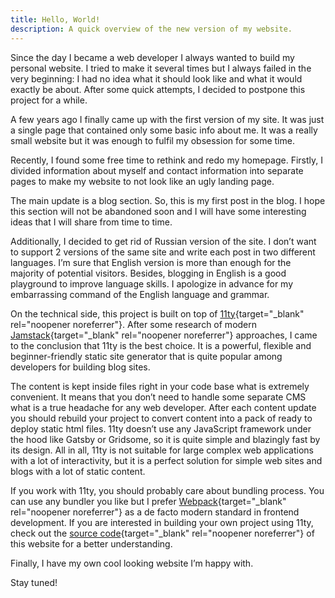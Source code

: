 ```yaml
---
title: Hello, World!
description: A quick overview of the new version of my website.
---
```


Since the day I became a web developer I always wanted to build my personal website. I tried to make it several times but I always failed in the very beginning: I had no idea what it should look like and what it would exactly be about. After some quick attempts, I decided to postpone this project for a while.

A few years ago I finally came up with the first version of my site. It was just a single page that contained only some basic info about me. It was a really small website but it was enough to fulfil my obsession for some time.

Recently, I found some free time to rethink and redo my homepage. Firstly, I divided information about myself and contact information into separate pages to make my website to not look like an ugly landing page.

The main update is a blog section. So, this is my first post in the blog. I hope this section will not be abandoned soon and I will have some interesting ideas that I will share from time to time.

Additionally, I decided to get rid of Russian version of the site. I don’t want to support 2 versions of the same site and write each post in two different languages. I’m sure that English version is more than enough for the majority of potential visitors. Besides, blogging in English is a good playground to improve language skills. I apologize in advance for my embarrassing command of the English language and grammar.

On the technical side, this project is built on top of [11ty](https://www.11ty.dev/){target="\_blank" rel="noopener noreferrer"}. After some research of modern [Jamstack](https://jamstack.org/){target="\_blank" rel="noopener noreferrer"} approaches, I came to the conclusion that 11ty is the best choice. It is a powerful, flexible and beginner-friendly static site generator that is quite popular among developers for building blog sites.

The content is kept inside files right in your code base what is extremely convenient. It means that you don’t need to handle some separate CMS what is a true headache for any web developer. After each content update you should rebuild your project to convert content into a pack of ready to deploy static html files. 11ty doesn’t use any JavaScript framework under the hood like Gatsby or Gridsome, so it is quite simple and blazingly fast by its design. All in all, 11ty is not suitable for large complex web applications with a lot of interactivity, but it is a perfect solution for simple web sites and blogs with a lot of static content.

If you work with 11ty, you should probably care about bundling process. You can use any bundler you like but I prefer [Webpack](https://webpack.js.org/){target="\_blank" rel="noopener noreferrer"} as a de facto modern standard in frontend development. If you are interested in building your own project using 11ty, check out the [source code](https://github.com/kirillunlimited/kirillunlimited.com){target="\_blank" rel="noopener noreferrer"} of this website for a better understanding.

Finally, I have my own cool looking website I’m happy with.

Stay tuned!
